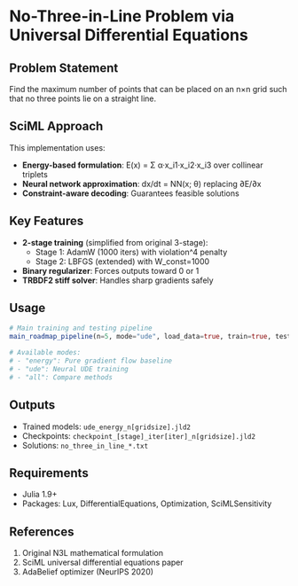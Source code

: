 # No-Three-in-Line Problem via Universal Differential Equations

## Problem Statement
Find the maximum number of points that can be placed on an n×n grid such that no three points lie on a straight line.

## SciML Approach
This implementation uses:
- **Energy-based formulation**: E(x) = Σ α·x_i1·x_i2·x_i3 over collinear triplets
- **Neural network approximation**: dx/dt = NN(x; θ) replacing ∂E/∂x
- **Constraint-aware decoding**: Guarantees feasible solutions

## Key Features
- **2-stage training** (simplified from original 3-stage):
  - Stage 1: AdamW (1000 iters) with violation^4 penalty
  - Stage 2: LBFGS (extended) with W_const=1000
- **Binary regularizer**: Forces outputs toward 0 or 1
- **TRBDF2 stiff solver**: Handles sharp gradients safely

## Usage
```julia
# Main training and testing pipeline
main_roadmap_pipeline(n=5, mode="ude", load_data=true, train=true, test=true)

# Available modes:
# - "energy": Pure gradient flow baseline
# - "ude": Neural UDE training
# - "all": Compare methods
```

## Outputs
- Trained models: `ude_energy_n[gridsize].jld2`
- Checkpoints: `checkpoint_[stage]_iter[iter]_n[gridsize].jld2`
- Solutions: `no_three_in_line_*.txt`

## Requirements
- Julia 1.9+
- Packages: Lux, DifferentialEquations, Optimization, SciMLSensitivity

## References
1. Original N3L mathematical formulation
2. SciML universal differential equations paper
3. AdaBelief optimizer (NeurIPS 2020)
